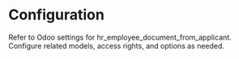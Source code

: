 # Configuration

Refer to Odoo settings for hr_employee_document_from_applicant. Configure related models, access rights, and options as needed.
